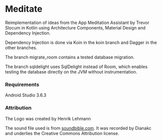 # Meditate
Reimplementation of ideas from the App Meditation Assistant by Trevor Slocum in Kotlin using Architecture Components, Material Design and Dependency Injection.

Dependency Injection is done via Koin in the koin branch and Dagger in the other branches.

The branch migrate_room contains a tested database migration.

The branch sqldelight uses SqlDelight instead of Room, which enables testing the database directly on the JVM without instrumentation.

### Requirements
Android Studio 3.6.3

### Attribution
The Logo was created by Henrik Lehmann

The sound file used is from [soundbible.com](http://soundbible.com/2062-Metal-Gong-1.html).
It was recorded by Dianakc and underlies the Creative Commons Attribution license.

